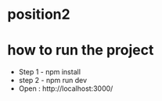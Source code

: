 # position2

# how to run the project
* Step 1 - npm install
* step 2 - npm run dev
* Open : http://localhost:3000/